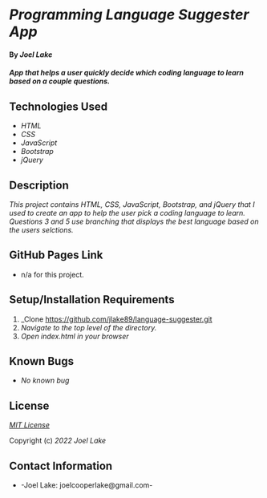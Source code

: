 # _Programming Language Suggester App_

#### By _**Joel Lake**_

#### _App that helps a user quickly decide which coding language to learn based on a couple questions._

## Technologies Used

* _HTML_
* _CSS_
* _JavaScript_
* _Bootstrap_
* _jQuery_


## Description

_This project contains HTML, CSS, JavaScript, Bootstrap, and jQuery  that I used to create an app to help the user pick a coding language to learn.  Questions 3 and 5 use branching that displays the best language based on the users selctions._

## GitHub Pages Link

* n/a for this project.

## Setup/Installation Requirements

1. _Clone https://github.com/jlake89/language-suggester.git
2. _Navigate to the top level of the directory._
3. _Open index.html in your browser_

## Known Bugs

* _No known bug_

## License

_[MIT License](/LICENSE.txt)_

Copyright (c) _2022_ _Joel Lake_

## Contact Information

* -Joel Lake: joelcooperlake@gmail.com-